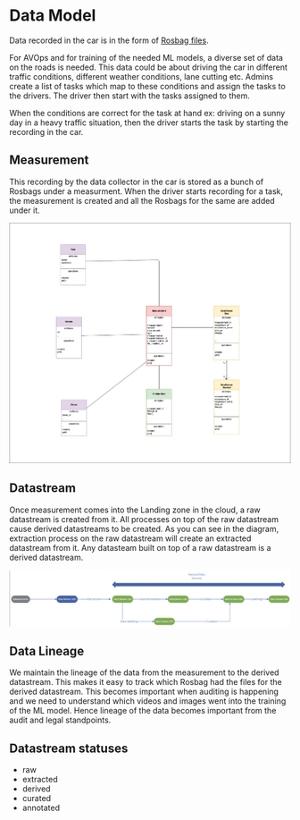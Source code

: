 # Data Model

Data recorded in the car is in the form of [Rosbag files](http://wiki.ros.org/rosbag).

For AVOps and for training of the needed ML models, a diverse set of data on the roads is needed. This data could be about driving the car in different traffic conditions, different weather conditions, lane cutting etc. 
Admins create a list of tasks which map to these conditions and assign the tasks to the drivers. The driver then start with the tasks assigned to them. 

When the conditions are correct for the task at hand ex: driving on a sunny day in a heavy traffic situation, then the driver starts the task by starting the recording in the car.

## Measurement
This recording by the data collector in the car is stored as a bunch of Rosbags under a measurment.
When the driver starts recording for a task, the measurement is created and all the Rosbags for the same are added under it.

![Data Model](images/uml.png)

## Datastream
Once measurement comes into the Landing zone in the cloud, a raw datastream is created from it. All processes on top of the raw datastream cause derived datastreams to be created. As you can see in the diagram, extraction process on the raw datastream will create an extracted datastream from it. Any datasteam built on top of a raw datastream is a derived datastream.

![Datastream](images/datastreams.png)

## Data Lineage
We maintain the lineage of the data from the measurement to the derived datastream. This makes it easy to track which Rosbag had the files for the derived datastream. This becomes important when auditing is happening and we need to understand which videos and images went into the training of the ML model. Hence lineage of the data becomes important from the audit and legal standpoints.

## Datastream statuses
- raw 
- extracted 
- derived
- curated
- annotated